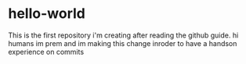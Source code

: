 # hello-world
This is the first repository i'm creating after reading the github guide.
hi humans
im prem and im making this change inroder to have a handson experience on commits
